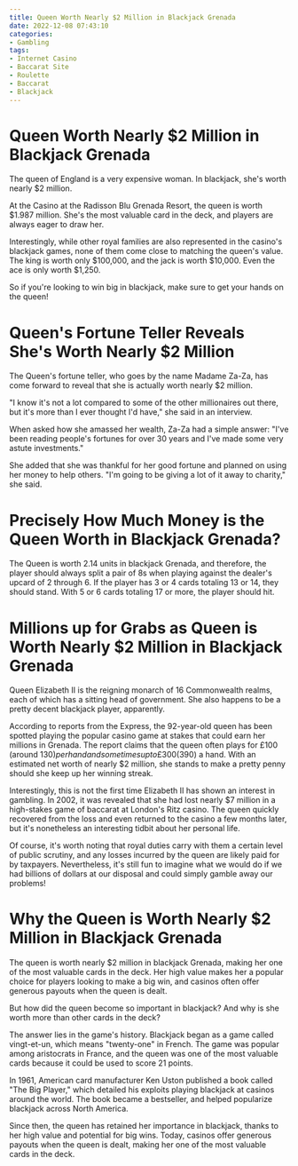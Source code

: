 ```yaml
---
title: Queen Worth Nearly $2 Million in Blackjack Grenada
date: 2022-12-08 07:43:10
categories:
- Gambling
tags:
- Internet Casino
- Baccarat Site
- Roulette
- Baccarat
- Blackjack
---
```



#  Queen Worth Nearly $2 Million in Blackjack Grenada

The queen of England is a very expensive woman. In blackjack, she's worth nearly $2 million.

At the Casino at the Radisson Blu Grenada Resort, the queen is worth $1.987 million. She's the most valuable card in the deck, and players are always eager to draw her.

Interestingly, while other royal families are also represented in the casino's blackjack games, none of them come close to matching the queen's value. The king is worth only $100,000, and the jack is worth $10,000. Even the ace is only worth $1,250.

So if you're looking to win big in blackjack, make sure to get your hands on the queen!

#  Queen's Fortune Teller Reveals She's Worth Nearly $2 Million

The Queen's fortune teller, who goes by the name Madame Za-Za, has come forward to reveal that she is actually worth nearly $2 million. 

"I know it's not a lot compared to some of the other millionaires out there, but it's more than I ever thought I'd have," she said in an interview. 

When asked how she amassed her wealth, Za-Za had a simple answer: "I've been reading people's fortunes for over 30 years and I've made some very astute investments." 

She added that she was thankful for her good fortune and planned on using her money to help others. "I'm going to be giving a lot of it away to charity," she said.

#  Precisely How Much Money is the Queen Worth in Blackjack Grenada?

The Queen is worth 2.14 units in blackjack Grenada, and therefore, the player should always split a pair of 8s when playing against the dealer's upcard of 2 through 6. If the player has 3 or 4 cards totaling 13 or 14, they should stand. With 5 or 6 cards totaling 17 or more, the player should hit.

#  Millions up for Grabs as Queen is Worth Nearly $2 Million in Blackjack Grenada

Queen Elizabeth II is the reigning monarch of 16 Commonwealth realms, each of which has a sitting head of government. She also happens to be a pretty decent blackjack player, apparently.

According to reports from the Express, the 92-year-old queen has been spotted playing the popular casino game at stakes that could earn her millions in Grenada. The report claims that the queen often plays for £100 (around $130) per hand and sometimes up to £300 ($390) a hand. With an estimated net worth of nearly $2 million, she stands to make a pretty penny should she keep up her winning streak.

Interestingly, this is not the first time Elizabeth II has shown an interest in gambling. In 2002, it was revealed that she had lost nearly $7 million in a high-stakes game of baccarat at London's Ritz casino. The queen quickly recovered from the loss and even returned to the casino a few months later, but it's nonetheless an interesting tidbit about her personal life.

Of course, it's worth noting that royal duties carry with them a certain level of public scrutiny, and any losses incurred by the queen are likely paid for by taxpayers. Nevertheless, it's still fun to imagine what we would do if we had billions of dollars at our disposal and could simply gamble away our problems!

#  Why the Queen is Worth Nearly $2 Million in Blackjack Grenada

The queen is worth nearly $2 million in blackjack Grenada, making her one of the most valuable cards in the deck. Her high value makes her a popular choice for players looking to make a big win, and casinos often offer generous payouts when the queen is dealt.

But how did the queen become so important in blackjack? And why is she worth more than other cards in the deck?

The answer lies in the game's history. Blackjack began as a game called vingt-et-un, which means "twenty-one" in French. The game was popular among aristocrats in France, and the queen was one of the most valuable cards because it could be used to score 21 points.

In 1961, American card manufacturer Ken Uston published a book called "The Big Player," which detailed his exploits playing blackjack at casinos around the world. The book became a bestseller, and helped popularize blackjack across North America.

Since then, the queen has retained her importance in blackjack, thanks to her high value and potential for big wins. Today, casinos offer generous payouts when the queen is dealt, making her one of the most valuable cards in the deck.